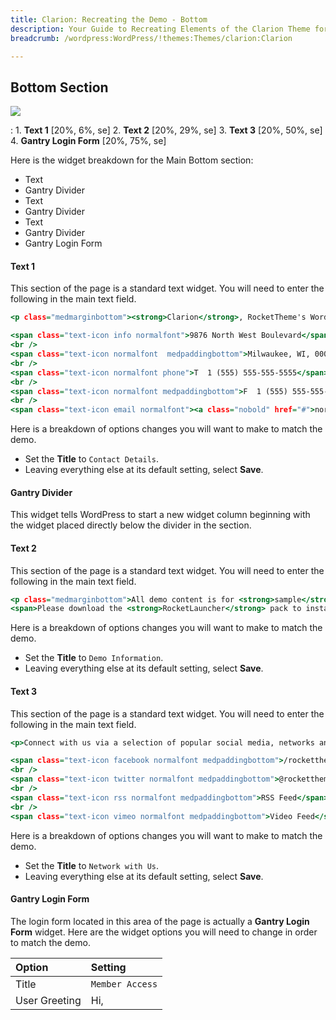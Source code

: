 ```yaml
---
title: Clarion: Recreating the Demo - Bottom
description: Your Guide to Recreating Elements of the Clarion Theme for WordPress
breadcrumb: /wordpress:WordPress/!themes:Themes/clarion:Clarion

---
```


Bottom Section
-----

![][demo1]

:   1. **Text 1** [20%, 6%, se]
    2. **Text 2** [20%, 29%, se]
    3. **Text 3** [20%, 50%, se]
    4. **Gantry Login Form** [20%, 75%, se]

Here is the widget breakdown for the Main Bottom section:

* Text
* Gantry Divider
* Text
* Gantry Divider
* Text
* Gantry Divider
* Gantry Login Form

#### Text 1

This section of the page is a standard text widget. You will need to enter the following in the main text field.

~~~ .html
<p class="medmarginbottom"><strong>Clarion</strong>, RocketTheme's WordPress Theme release for September 2012.</p>

<span class="text-icon info normalfont">9876 North West Boulevard</span>
<br />
<span class="text-icon normalfont  medpaddingbottom">Milwaukee, WI, 00000, USA</span>
<br />
<span class="text-icon normalfont phone">T  1 (555) 555-555-5555</span>
<br />
<span class="text-icon normalfont medpaddingbottom">F  1 (555) 555-555-5556</span>
<br />
<span class="text-icon email normalfont"><a class="nobold" href="#">noreply@rockettheme.com</a></span>
~~~

Here is a breakdown of options changes you will want to make to match the demo.

* Set the **Title** to `Contact Details`.
* Leaving everything else at its default setting, select **Save**.

#### Gantry Divider

This widget tells WordPress to start a new widget column beginning with the widget placed directly below the divider in the section.

#### Text 2

This section of the page is a standard text widget. You will need to enter the following in the main text field.

~~~ .html
<p class="medmarginbottom">All demo content is for <strong>sample</strong> purposes only, intended to represent a live site. All content images are licensed from <a href="http://www.shutterstock.com/" target="_blank" class="nobold">shutterstock.com</a> for exclusive use on this demo only.</p>
<span>Please download the <strong>RocketLauncher</strong> pack to install a copy of the base demo.</span>
~~~

Here is a breakdown of options changes you will want to make to match the demo.

* Set the **Title** to `Demo Information`.
* Leaving everything else at its default setting, select **Save**.

#### Text 3

This section of the page is a standard text widget. You will need to enter the following in the main text field.

~~~ .html
<p>Connect with us via a selection of popular social media, networks and other platforms.</p>

<span class="text-icon facebook normalfont medpaddingbottom">/rockettheme</span>
<br />
<span class="text-icon twitter normalfont medpaddingbottom">@rockettheme</span>
<br />
<span class="text-icon rss normalfont medpaddingbottom">RSS Feed</span>
<br />
<span class="text-icon vimeo normalfont medpaddingbottom">Video Feed</span>
~~~

Here is a breakdown of options changes you will want to make to match the demo.

* Set the **Title** to `Network with Us`.
* Leaving everything else at its default setting, select **Save**.

#### Gantry Login Form

The login form located in this area of the page is actually a **Gantry Login Form** widget. Here are the widget options you will need to change in order to match the demo.

| Option            | Setting                         |
| :----------       | :----------                     |
| Title             | `Member Access`                 |
| User Greeting     | Hi,                             |

[demo1]: assets/demo_8.jpeg
